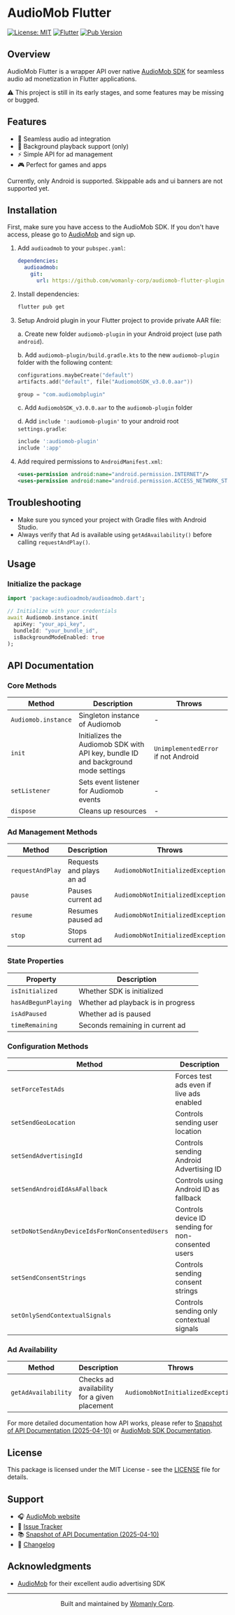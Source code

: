 # AudioMob Flutter

[![License: MIT](https://img.shields.io/badge/License-MIT-yellow.svg)](https://opensource.org/licenses/MIT)
[![Flutter](https://img.shields.io/badge/Flutter-3.x-blue.svg)](https://flutter.dev)
[![Pub Version](https://img.shields.io/badge/version-0.0.3-blue)](https://github.com/womanly-corp/audiomob-flutter-plugin)

## Overview

AudioMob Flutter is a wrapper API over native [AudioMob SDK](https://audiomob.com/) for seamless audio ad monetization in Flutter applications.

⚠️ This project is still in its early stages, and some features may be missing or bugged.

## Features

- 🎵 Seamless audio ad integration
- 🔄 Background playback support (only)
- ⚡ Simple API for ad management
- 🎮 Perfect for games and apps

Currently, only Android is supported. Skippable ads and ui banners are not supported yet.

## Installation

First, make sure you have access to the AudioMob SDK. If you don't have access, please go to [AudioMob](https://audiomob.com/) and sign up.

1. Add `audioadmob` to your `pubspec.yaml`:

   ```yaml
   dependencies:
     audioadmob:
       git:
         url: https://github.com/womanly-corp/audiomob-flutter-plugin
   ```

2. Install dependencies:

   ```bash
   flutter pub get
   ```

3. Setup Android plugin in your Flutter project to provide private AAR file:

   a. Create new folder `audiomob-plugin` in your Android project (use path `android`).

   b. Add `audiomob-plugin/build.gradle.kts` to the new `audiomob-plugin` folder with the following content:

   ```gradle.kts
   configurations.maybeCreate("default")
   artifacts.add("default", file("AudiomobSDK_v3.0.0.aar"))

   group = "com.audiomobplugin"
   ```

   c. Add `AudiomobSDK_v3.0.0.aar` to the `audiomob-plugin` folder

   d. Add `include ':audiomob-plugin'` to your android root `settings.gradle`:

   ```gradle
   include ':audiomob-plugin'
   include ':app'
   ```

4. Add required permissions to `AndroidManifest.xml`:

   ```xml
   <uses-permission android:name="android.permission.INTERNET"/>
   <uses-permission android:name="android.permission.ACCESS_NETWORK_STATE"/>
   ```

## Troubleshooting

- Make sure you synced your project with Gradle files with Android Studio.
- Always verify that Ad is available using `getAdAvailability()` before calling `requestAndPlay()`.

## Usage

### Initialize the package

```dart
import 'package:audioadmob/audioadmob.dart';

// Initialize with your credentials
await Audiomob.instance.init(
  apiKey: "your_api_key",
  bundleId: "your_bundle_id",
  isBackgroundModeEnabled: true
);
```

## API Documentation

### Core Methods

| Method              | Description                                                                       | Throws                              |
| ------------------- | --------------------------------------------------------------------------------- | ----------------------------------- |
| `Audiomob.instance` | Singleton instance of Audiomob                                                    | -                                   |
| `init`              | Initializes the Audiomob SDK with API key, bundle ID and background mode settings | `UnimplementedError` if not Android |
| `setListener`       | Sets event listener for Audiomob events                                           | -                                   |
| `dispose`           | Cleans up resources                                                               | -                                   |

### Ad Management Methods

| Method           | Description              | Throws                            |
| ---------------- | ------------------------ | --------------------------------- |
| `requestAndPlay` | Requests and plays an ad | `AudiomobNotInitializedException` |
| `pause`          | Pauses current ad        | `AudiomobNotInitializedException` |
| `resume`         | Resumes paused ad        | `AudiomobNotInitializedException` |
| `stop`           | Stops current ad         | `AudiomobNotInitializedException` |

### State Properties

| Property            | Description                        |
| ------------------- | ---------------------------------- |
| `isInitialized`     | Whether SDK is initialized         |
| `hasAdBegunPlaying` | Whether ad playback is in progress |
| `isAdPaused`        | Whether ad is paused               |
| `timeRemaining`     | Seconds remaining in current ad    |

### Configuration Methods

| Method                                         | Description                                        |
| ---------------------------------------------- | -------------------------------------------------- |
| `setForceTestAds`                              | Forces test ads even if live ads enabled           |
| `setSendGeoLocation`                           | Controls sending user location                     |
| `setSendAdvertisingId`                         | Controls sending Android Advertising ID            |
| `setSendAndroidIdAsAFallback`                  | Controls using Android ID as fallback              |
| `setDoNotSendAnyDeviceIdsForNonConsentedUsers` | Controls device ID sending for non-consented users |
| `setSendConsentStrings`                        | Controls sending consent strings                   |
| `setOnlySendContextualSignals`                 | Controls sending only contextual signals           |

### Ad Availability

| Method              | Description                                  | Throws                            |
| ------------------- | -------------------------------------------- | --------------------------------- |
| `getAdAvailability` | Checks ad availability for a given placement | `AudiomobNotInitializedException` |

For more detailed documentation how API works, please refer to [Snapshot of API Documentation (2025-04-10)](api_docs.md) or [AudioMob SDK Documentation](https://audiomob.com).

## License

This package is licensed under the MIT License - see the [LICENSE](LICENSE) file for details.

## Support

- 🎧 [AudioMob website](https://audiomob.com/)
- 🐛 [Issue Tracker](https://github.com/womanly-corp/audiomob-flutter-plugin/issues)
- 📚 [Snapshot of API Documentation (2025-04-10)](api_docs.md)
- 📝 [Changelog](CHANGELOG.md)

## Acknowledgments

- [AudioMob](https://audiomob.com/) for their excellent audio advertising SDK

---

<p align="center">
  <p align="center">
    Built and maintained by <a href="https://womanly.com">Womanly Corp</a>.
  </p>
</p>
